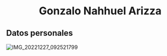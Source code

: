 <h1 align="center"> Gonzalo Nahhuel Arizza </h1>
<h2> Datos personales </h2>

![IMG_20221227_092521799](https://github.com/user-attachments/assets/405c7774-5721-4579-b202-ab995da987af)
